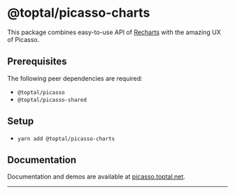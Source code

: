 # @toptal/picasso-charts

This package combines easy-to-use API of [Recharts](http://recharts.org/en-US/) with the amazing UX of Picasso.

## Prerequisites

The following peer dependencies are required:

- `@toptal/picasso`
- `@toptal/picasso-shared`

## Setup

- `yarn add @toptal/picasso-charts`

## Documentation

Documentation and demos are available at [picasso.toptal.net](https://picasso.toptal.net/).

---
